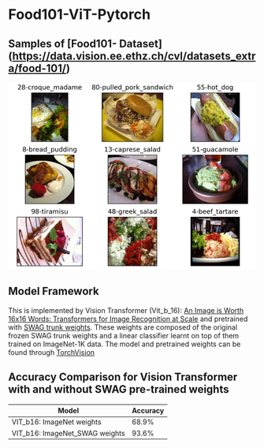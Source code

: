 # Food101-ViT-Pytorch

##  Samples of [Food101- Dataset] (https://data.vision.ee.ethz.ch/cvl/datasets_extra/food-101/)
![Dataset_Samples](food101.png)

## Model Framework
This is implemented by Vision Transformer (Vit_b_16): [An Image is Worth 16x16 Words: Transformers for Image Recognition at Scale](https://arxiv.org/abs/2010.11929)
and pretrained with [SWAG trunk weights](https://arxiv.org/abs/2201.08371).
These weights are composed of the original frozen SWAG trunk weights and a linear classifier learnt on top of them trained on ImageNet-1K data.
The model and pretrained weights can be found through [TorchVision](https://pytorch.org/vision/main/models/generated/torchvision.models.vit_b_16.html#torchvision.models.ViT_B_16_Weights)


## Accuracy Comparison for Vision Transformer with and without SWAG pre-trained weights

| Model         | Accuracy      |
| ------------- | ------------- |
| VIT_b16: ImageNet weights       | 68.9%         |
| VIT_b16: ImageNet_SWAG weights  | 93.6%         |

